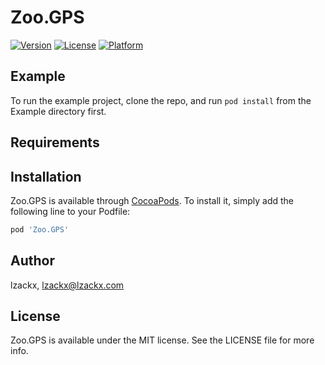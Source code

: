 # Zoo.GPS

[![Version](https://img.shields.io/cocoapods/v/Zoo.GPS.svg?style=flat)](https://cocoapods.org/pods/Zoo.GPS)
[![License](https://img.shields.io/cocoapods/l/Zoo.GPS.svg?style=flat)](https://cocoapods.org/pods/Zoo.GPS)
[![Platform](https://img.shields.io/cocoapods/p/Zoo.GPS.svg?style=flat)](https://cocoapods.org/pods/Zoo.GPS)

## Example

To run the example project, clone the repo, and run `pod install` from the Example directory first.

## Requirements

## Installation

Zoo.GPS is available through [CocoaPods](https://cocoapods.org). To install
it, simply add the following line to your Podfile:

```ruby
pod 'Zoo.GPS'
```

## Author

lzackx, lzackx@lzackx.com

## License

Zoo.GPS is available under the MIT license. See the LICENSE file for more info.
